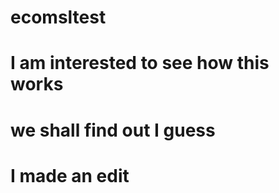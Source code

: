 # ecomsltest
# I am interested to see how this works 
# we shall find out I guess
   # I made an edit
